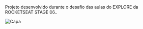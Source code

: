 Projeto desenvolvido durante o desafio das aulas do  EXPLORE da ROCKETSEAT STAGE 06..


![Capa](https://github.com/dantascrispim/gitfav-rocketseatdantas/assets/114705745/fd402fac-b4ff-42c7-9062-2f08a96d1901)
